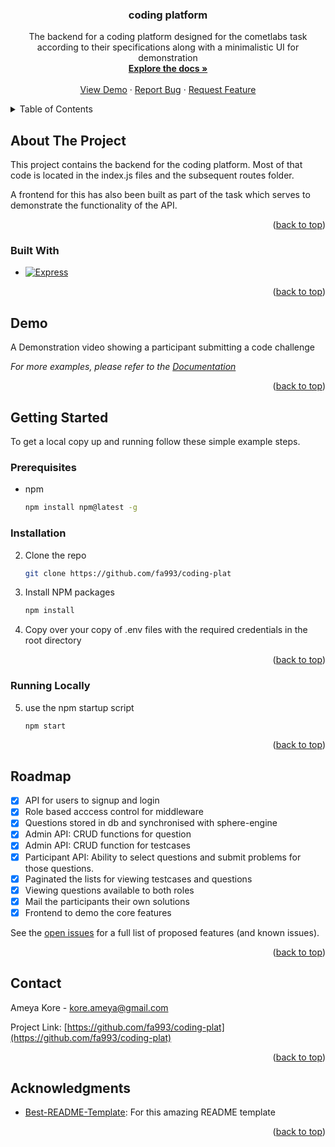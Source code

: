 <a name="readme-top"></a>

<h3 align="center">coding platform</h3>

  <p align="center">
    The backend for a coding platform designed for the cometlabs task according to their specifications along with a minimalistic UI for demonstration
    <br />
    <a href="https://documenter.getpostman.com/view/19472614/2s946e9tCW"><strong>Explore the docs »</strong></a>
    <br />
    <br />
    <a href="https://coding-plat.onrender.com">View Demo</a>
    ·
    <a href="https://github.com/fa993/coding-plat/issues/issues">Report Bug</a>
    ·
    <a href="https://github.com/fa993/coding-plat/issues">Request Feature</a>
  </p>
</div>

<!-- TABLE OF CONTENTS -->
<details>
  <summary>Table of Contents</summary>
  <ol>
    <li>
      <a href="#about-the-project">About The Project</a>
      <ul>
        <li><a href="#built-with">Built With</a></li>
      </ul>
    </li>
    <li><a href="#Demo">Demo</a></li>
    <li>
      <a href="#getting-started">Getting Started</a>
      <ul>
        <li><a href="#prerequisites">Prerequisites</a></li>
        <li><a href="#installation">Installation</a></li>
        <li><a href="#running">Running Locally</a></li>
      </ul>
    </li>
    <li><a href="#roadmap">Roadmap</a></li>
    <li><a href="#contact">Contact</a></li>
    <li><a href="#acknowledgments">Acknowledgments</a></li>

  </ol>
</details>

<!-- ABOUT THE PROJECT -->

## About The Project

This project contains the backend for the coding platform. Most of that code is located in the index.js files and the subsequent routes folder.

A frontend for this has also been built as part of the task which serves to demonstrate the functionality of the API.

<p align="right">(<a href="#readme-top">back to top</a>)</p>

### Built With

- [![Express][Express.js]][Expressjs-url]

<p align="right">(<a href="#readme-top">back to top</a>)</p>

## Demo

A Demonstration video showing a participant submitting a code challenge

_For more examples, please refer to the [Documentation](https://documenter.getpostman.com/view/19472614/2s946e9tCW)_

<p align="right">(<a href="#readme-top">back to top</a>)</p>
<!-- GETTING STARTED -->

## Getting Started

To get a local copy up and running follow these simple example steps.

### Prerequisites

- npm
  ```sh
  npm install npm@latest -g
  ```

### Installation

2. Clone the repo
   ```sh
   git clone https://github.com/fa993/coding-plat
   ```
3. Install NPM packages
   ```sh
   npm install
   ```
4. Copy over your copy of .env files with the required credentials in the root directory

<p align="right">(<a href="#readme-top">back to top</a>)</p>

### Running Locally

5. use the npm startup script

   ```sh
   npm start
   ```

   <p align="right">(<a href="#readme-top">back to top</a>)</p>

<!-- ROADMAP -->

## Roadmap

- [x] API for users to signup and login
- [x] Role based acccess control for middleware
- [x] Questions stored in db and synchronised with sphere-engine
- [x] Admin API: CRUD functions for question
- [x] Admin API: CRUD function for testcases
- [x] Participant API: Ability to select questions and submit problems for those questions.
- [x] Paginated the lists for viewing testcases and questions
- [x] Viewing questions available to both roles
- [x] Mail the participants their own solutions
- [x] Frontend to demo the core features

See the [open issues](https://github.com/fa993/coding-plat/issues) for a full list of proposed features (and known issues).

<p align="right">(<a href="#readme-top">back to top</a>)</p>

## Contact

Ameya Kore - kore.ameya@gmail.com

Project Link: [https://github.com/fa993/coding-plat](https://github.com/fa993/coding-plat)

<p align="right">(<a href="#readme-top">back to top</a>)</p>

## Acknowledgments

- [Best-README-Template](https://github.com/othneildrew/Best-README-Template): For this amazing README template

<p align="right">(<a href="#readme-top">back to top</a>)</p>

<!-- MARKDOWN LINKS & IMAGES -->
<!-- https://www.markdownguide.org/basic-syntax/#reference-style-links -->

[Expressjs-url]: https://expressjs.com/
[Express.js]: https://img.shields.io/badge/express.js-%23404d59.svg?style=for-the-badge&logo=express&logoColor=%2361DAFB
